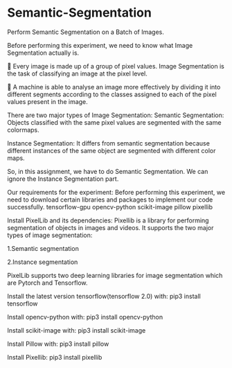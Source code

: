 # Semantic-Segmentation
Perform Semantic Segmentation on a Batch of Images.

Before performing this experiment, we need to know what Image Segmentation actually is.

	Every image is made up of a group of pixel values. Image Segmentation is the task of classifying an image at the pixel level. 

	A machine is able to analyse an image more effectively by dividing it into different segments according to the classes assigned to each of the pixel values present in the image.


There are two major types of Image Segmentation:
Semantic Segmentation: Objects classified with the same pixel values are segmented with the same colormaps.

Instance Segmentation: It differs from semantic segmentation because different instances of the same object are segmented with different color maps.

So, in this assignment, we have to do Semantic Segmentation. We can ignore the Instance Segmentation part.

Our requirements for the experiment:
Before performing this experiment, we need to download certain libraries and packages to implement our code successfully.
tensorflow-gpu
opencv-python
scikit-image
pillow
pixellib

Install PixelLib and its dependencies:
Pixellib is a library for performing segmentation of objects in images and videos. It supports the two major types of image segmentation:

1.Semantic segmentation

2.Instance segmentation

PixelLib supports two deep learning libraries for image segmentation which are Pytorch and Tensorflow.

Install the latest version tensorflow(tensorflow 2.0) with: pip3 install tensorflow

Install opencv-python with: pip3 install opencv-python

Install scikit-image with: pip3 install scikit-image

Install Pillow with: pip3 install pillow

Install Pixellib: pip3 install pixellib


